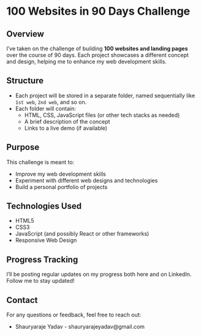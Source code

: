 <h1>100 Websites in 90 Days Challenge</h1>

<h2>Overview</h2>
<p>I’ve taken on the challenge of building <b>100 websites and landing pages</b> over the course of 90 days. Each project showcases a different concept and design, helping me to enhance my web development skills.</p>

<h2>Structure</h2>
<ul>
  <li>Each project will be stored in a separate folder, named sequentially like <code>1st web</code>, <code>2nd web</code>, and so on.</li>
  <li>Each folder will contain:
    <ul>
      <li>HTML, CSS, JavaScript files (or other tech stacks as needed)</li>
      <li>A brief description of the concept</li>
      <li>Links to a live demo (if available)</li>
    </ul>
  </li>
</ul>

<h2>Purpose</h2>
<p>This challenge is meant to:</p>
<ul>
  <li>Improve my web development skills</li>
  <li>Experiment with different web designs and technologies</li>
  <li>Build a personal portfolio of projects</li>
</ul>

<h2>Technologies Used</h2>
<ul>
  <li>HTML5</li>
  <li>CSS3</li>
  <li>JavaScript (and possibly React or other frameworks)</li>
  <li>Responsive Web Design</li>
</ul>

<h2>Progress Tracking</h2>
<p>I’ll be posting regular updates on my progress both here and on LinkedIn. Follow me to stay updated!</p>

<h2>Contact</h2>
<p>For any questions or feedback, feel free to reach out:</p>
<ul>
  <li>Shauryaraje Yadav - shauryarajeyadav@gmail.com</li>
</ul>
